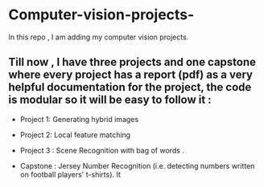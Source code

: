# Computer-vision-projects-
In this repo , I am adding my computer vision projects.
## Till now , I have three projects and one capstone where every project has a report (pdf) as a very helpful documentation for the project, the code is modular so it will be easy to follow it :

* Project 1: Generating hybrid images 
 
* Project 2: Local feature matching 

* Project 3 : Scene Recognition with bag of words .

* Capstone  : Jersey Number Recognition (i.e. detecting numbers written on football players' t-shirts). It 




